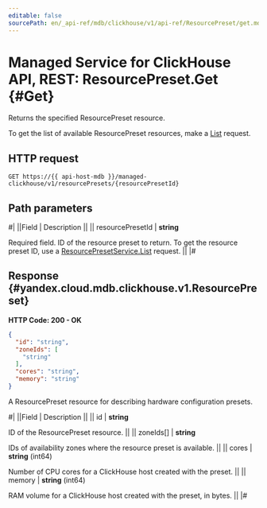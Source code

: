 ```yaml
---
editable: false
sourcePath: en/_api-ref/mdb/clickhouse/v1/api-ref/ResourcePreset/get.md
---
```


# Managed Service for ClickHouse API, REST: ResourcePreset.Get {#Get}

Returns the specified ResourcePreset resource.

To get the list of available ResourcePreset resources, make a [List](/docs/managed-clickhouse/api-ref/ResourcePreset/list#List) request.

## HTTP request

```
GET https://{{ api-host-mdb }}/managed-clickhouse/v1/resourcePresets/{resourcePresetId}
```

## Path parameters

#|
||Field | Description ||
|| resourcePresetId | **string**

Required field. ID of the resource preset to return.
To get the resource preset ID, use a [ResourcePresetService.List](/docs/managed-clickhouse/api-ref/ResourcePreset/list#List) request. ||
|#

## Response {#yandex.cloud.mdb.clickhouse.v1.ResourcePreset}

**HTTP Code: 200 - OK**

```json
{
  "id": "string",
  "zoneIds": [
    "string"
  ],
  "cores": "string",
  "memory": "string"
}
```

A ResourcePreset resource for describing hardware configuration presets.

#|
||Field | Description ||
|| id | **string**

ID of the ResourcePreset resource. ||
|| zoneIds[] | **string**

IDs of availability zones where the resource preset is available. ||
|| cores | **string** (int64)

Number of CPU cores for a ClickHouse host created with the preset. ||
|| memory | **string** (int64)

RAM volume for a ClickHouse host created with the preset, in bytes. ||
|#